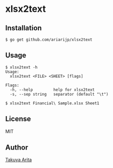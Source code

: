 # xlsx2text

## Installation

```shell
$ go get github.com/ariarijp/xlsx2text
```

## Usage

```shell
$ xlsx2text -h
Usage:
  xlsx2text <FILE> <SHEET> [flags]

Flags:
  -h, --help         help for xlsx2text
  -s, --sep string   separator (default "\t")

$ xlsx2text Financial\ Sample.xlsx Sheet1
```

## License

MIT

## Author

[Takuya Arita](https://github.com/ariarijp)
